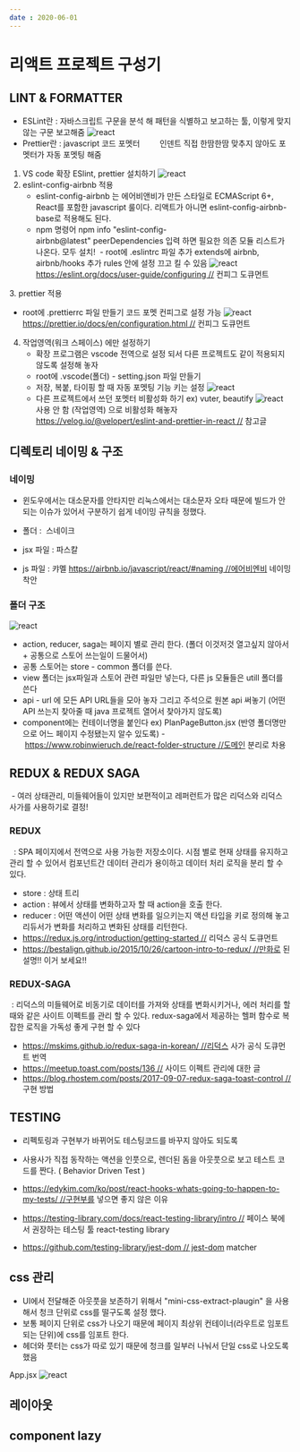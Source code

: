 ```yaml
---
date : 2020-06-01
---
```

# 리액트 프로젝트 구성기

## LINT & FORMATTER
- ESLint란 : 자바스크립트 구문을 분석 해 패턴을 식별하고 보고하는 툴, 이렇게 맞지 않는 구문 보고해줌
![react](~@assets/img/vue/constructtion-react-1.png)
- Prettier란 : javascript 코드 포멧터
        인덴트 직접 한땀한땀 맞추지 않아도 포멧터가 자동 포멧팅 해줌

1. VS code 확장 ESlint, prettier 설치하기
![react](~@assets/img/vue/constructtion-react-2.png)
2. eslint-config-airbnb 적용
   - eslint-config-airbnb 는 에어비앤비가 만든 스타일로 ECMAScript 6+, React를 포함한 javascript 룰이다. 리액트가 아니면 eslint-config-airbnb-base로 적용해도 된다.
   - npm 명령어
    npm info "eslint-config-airbnb@latest" peerDependencies
    입력 하면 필요한 의존 모듈 리스트가 나온다. 모두 설치!
    - root에 .eslintrc 파일 추가
    extends에 airbnb, airbnb/hooks 추가
    rules 안에 설정 끄고 킬 수 있음
    ![react](~@assets/img/vue/constructtion-react-3.png)
    https://eslint.org/docs/user-guide/configuring // 컨피그 도큐먼트

3. prettier 적용
   - root에 .prettierrc 파일 만들기
    코드 포멧 컨피그로 설정 가능
    ![react](~@assets/img/vue/constructtion-react-4.png)
    https://prettier.io/docs/en/configuration.html // 컨피그 도큐먼트

4. 작업영역(워크 스페이스) 에만 설정하기 
   - 확장 프로그램은 vscode 전역으로 설정 되서 다른 프로젝트도 같이 적용되지 않도록 설정해 놓자
   - root에 .vscode(폴더) - setting.json 파일 만들기
   - 저장, 복붙, 타이핑 할 때 자동 포멧팅 기능 키는 설정
    ![react](~@assets/img/vue/constructtion-react-5.png)
   - 다른 프로젝트에서 쓰던 포멧터 비활성화 하기 ex) vuter, beautify
    ![react](~@assets/img/vue/constructtion-react-6.png)
    사용 안 함 (작업영역) 으로 비활성화 해놓자
    https://velog.io/@velopert/eslint-and-prettier-in-react // 참고글


## 디렉토리 네이밍 & 구조 
### 네이밍
- 윈도우에서는 대소문자를 안타지만 리눅스에서는 대소문자 오타 때문에 빌드가 안되는 이슈가 있어서 구분하기 쉽게 네이밍 규칙을 정했다.

- 폴더 :  스네이크
- jsx 파일 : 파스칼
- js 파일 : 캬멜
    https://airbnb.io/javascript/react/#naming //에어비엔비 네이밍 착안

### 폴더 구조
![react](~@assets/img/vue/constructtion-react-7.png)
 - action, reducer, saga는 페이지 별로 관리 한다. (폴더 이것저것 열고싶지 않아서 + 공통으로 스토어 쓰는일이 드물어서)
 - 공통 스토어는 store - common 폴더를 쓴다.
 - view 폴더는 jsx파일과 스토어 관련 파일만 넣는다, 다른 js 모듈들은 utill 폴더를 쓴다
 - api - url 에 모든 API URL들을 모아 놓자 그리고 주석으로 원본 api 써놓기 (어떤 API 쓰는지 찾아줄 때 java 프로젝트 열어서 찾아가지 않도록)
 - component에는 컨테이너명을 붙인다 ex) PlanPageButton.jsx (반영 폴더명만으로 어느 페이지 수정됐는지 알수 있도록)
 - https://www.robinwieruch.de/react-folder-structure //도메인 분리로 차용

## REDUX & REDUX SAGA
 - 여러 상태관리, 미들웨어들이 있지만 보편적이고 레퍼런트가 많은 리덕스와 리덕스 사가를 사용하기로 결정!

### REDUX
  : SPA 페이지에서 전역으로 사용 가능한 저장소이다. 시점 별로 현재 상태를 유지하고 관리 할 수 있어서 컴포넌트간 데이터 관리가 용이하고 데이터 처리 로직을 분리 할 수 있다.
 - store : 상태 트리
 - action : 뷰에서 상태를 변화하고자 할 때 action을 호출 한다.
 - reducer : 어떤 액션이 어떤 상태 변화를 일으키는지 액션 타입을 키로 정의해 놓고 리듀서가 변화를 처리하고 변화된 상태를 리턴한다.
- https://redux.js.org/introduction/getting-started // 리덕스 공식 도큐먼트
- https://bestalign.github.io/2015/10/26/cartoon-intro-to-redux/ //만화로 된 설명!! 이거 보세요!!

### REDUX-SAGA
 : 리덕스의 미들웨어로 비동기로 데이터를 가져와 상태를 변화시키거나, 에러 처리를 할 때와 같은 사이트 이펙트를 관리 할 수 있다.
redux-saga에서 제공하는 헬퍼 함수로 복잡한 로직을 가독성 좋게 구현 할 수 있다

- https://mskims.github.io/redux-saga-in-korean/ //리덕스 사가 공식 도큐먼트 번역
- https://meetup.toast.com/posts/136 // 사이드 이펙트 관리에 대한 글
- https://blog.rhostem.com/posts/2017-09-07-redux-saga-toast-control // 구현 방법

## TESTING
- 리펙토링과 구현부가 바뀌어도 테스팅코드를 바꾸지 않아도 되도록
- 사용사가 직접 동작하는 액션을 인풋으로, 렌더된 돔을 아웃풋으로 보고 테스트 코드를 짠다. ( Behavior Driven Test )

- https://edykim.com/ko/post/react-hooks-whats-going-to-happen-to-my-tests/ //구현부를 넣으면 좋지 않은 이유
- https://testing-library.com/docs/react-testing-library/intro // 페이스 북에서 권장하는 테스팅 툴 react-testing library
- https://github.com/testing-library/jest-dom // jest-dom matcher

## css 관리
- UI에서 전달해준 아웃풋을 보존하기 위해서 "mini-css-extract-plaugin" 을 사용해서 청크 단위로 css를 떨구도록 설정 했다.
- 보통 페이지 단위로 css가 나오기 때문에 페이지 최상위 컨테이너(라우트로 임포트 되는 단위)에 css를 임포트 한다.
- 헤더와 풋터는 css가 따로 있기 때문에 청크를 일부러 나눠서 단일 css로 나오도록 했음

App.jsx
![react](~@assets/img/vue/constructtion-react-8.png)

## 레이아웃
## component lazy




